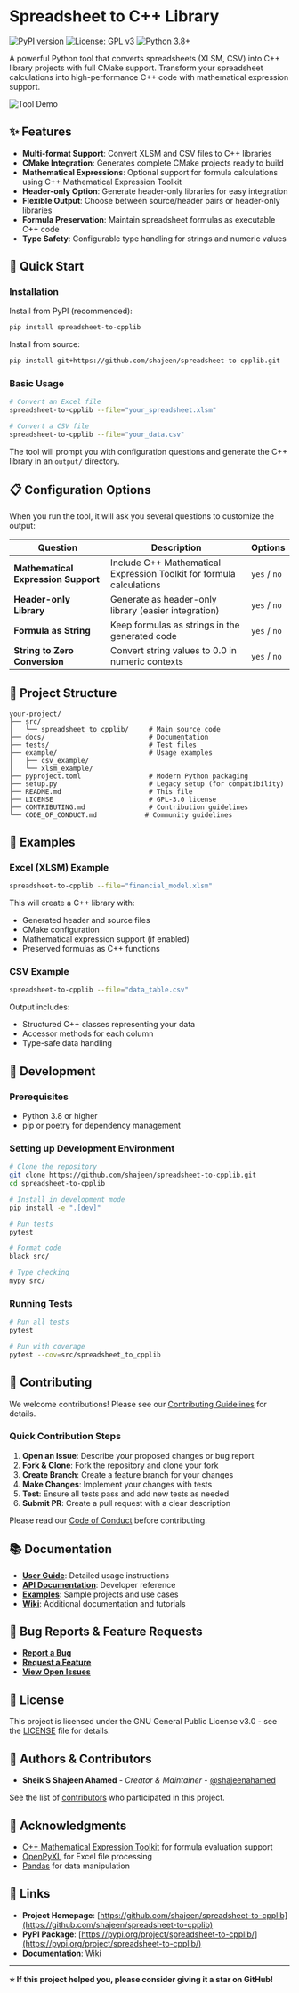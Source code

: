 # Spreadsheet to C++ Library

[![PyPI version](https://badge.fury.io/py/spreadsheet-to-cpplib.svg)](https://badge.fury.io/py/spreadsheet-to-cpplib)
[![License: GPL v3](https://img.shields.io/badge/License-GPLv3-blue.svg)](https://www.gnu.org/licenses/gpl-3.0)
[![Python 3.8+](https://img.shields.io/badge/python-3.8+-blue.svg)](https://www.python.org/downloads/)

A powerful Python tool that converts spreadsheets (XLSM, CSV) into C++ library projects with full CMake support. Transform your spreadsheet calculations into high-performance C++ code with mathematical expression support.

![Tool Demo](https://user-images.githubusercontent.com/2623563/123547683-5a419d00-d77f-11eb-851d-cb4af8273df9.PNG)

## ✨ Features

- **Multi-format Support**: Convert XLSM and CSV files to C++ libraries
- **CMake Integration**: Generates complete CMake projects ready to build
- **Mathematical Expressions**: Optional support for formula calculations using C++ Mathematical Expression Toolkit
- **Header-only Option**: Generate header-only libraries for easy integration
- **Flexible Output**: Choose between source/header pairs or header-only libraries
- **Formula Preservation**: Maintain spreadsheet formulas as executable C++ code
- **Type Safety**: Configurable type handling for strings and numeric values

## 🚀 Quick Start

### Installation

Install from PyPI (recommended):
```bash
pip install spreadsheet-to-cpplib
```

Install from source:
```bash
pip install git+https://github.com/shajeen/spreadsheet-to-cpplib.git
```

### Basic Usage

```bash
# Convert an Excel file
spreadsheet-to-cpplib --file="your_spreadsheet.xlsm"

# Convert a CSV file
spreadsheet-to-cpplib --file="your_data.csv"
```

The tool will prompt you with configuration questions and generate the C++ library in an `output/` directory.

## 📋 Configuration Options

When you run the tool, it will ask you several questions to customize the output:

| Question | Description | Options |
|----------|-------------|---------|
| **Mathematical Expression Support** | Include C++ Mathematical Expression Toolkit for formula calculations | `yes` / `no` |
| **Header-only Library** | Generate as header-only library (easier integration) | `yes` / `no` |
| **Formula as String** | Keep formulas as strings in the generated code | `yes` / `no` |
| **String to Zero Conversion** | Convert string values to 0.0 in numeric contexts | `yes` / `no` |

## 📁 Project Structure

```
your-project/
├── src/
│   └── spreadsheet_to_cpplib/     # Main source code
├── docs/                          # Documentation
├── tests/                         # Test files
├── example/                       # Usage examples
│   ├── csv_example/
│   └── xlsm_example/
├── pyproject.toml                 # Modern Python packaging
├── setup.py                       # Legacy setup (for compatibility)
├── README.md                      # This file
├── LICENSE                        # GPL-3.0 license
├── CONTRIBUTING.md                # Contribution guidelines
└── CODE_OF_CONDUCT.md            # Community guidelines
```

## 📖 Examples

### Excel (XLSM) Example
```bash
spreadsheet-to-cpplib --file="financial_model.xlsm"
```

This will create a C++ library with:
- Generated header and source files
- CMake configuration
- Mathematical expression support (if enabled)
- Preserved formulas as C++ functions

### CSV Example
```bash
spreadsheet-to-cpplib --file="data_table.csv"
```

Output includes:
- Structured C++ classes representing your data
- Accessor methods for each column
- Type-safe data handling

## 🔧 Development

### Prerequisites
- Python 3.8 or higher
- pip or poetry for dependency management

### Setting up Development Environment

```bash
# Clone the repository
git clone https://github.com/shajeen/spreadsheet-to-cpplib.git
cd spreadsheet-to-cpplib

# Install in development mode
pip install -e ".[dev]"

# Run tests
pytest

# Format code
black src/

# Type checking
mypy src/
```

### Running Tests
```bash
# Run all tests
pytest

# Run with coverage
pytest --cov=src/spreadsheet_to_cpplib
```

## 🤝 Contributing

We welcome contributions! Please see our [Contributing Guidelines](CONTRIBUTING.md) for details.

### Quick Contribution Steps

1. **Open an Issue**: Describe your proposed changes or bug report
2. **Fork & Clone**: Fork the repository and clone your fork
3. **Create Branch**: Create a feature branch for your changes
4. **Make Changes**: Implement your changes with tests
5. **Test**: Ensure all tests pass and add new tests as needed
6. **Submit PR**: Create a pull request with a clear description

Please read our [Code of Conduct](CODE_OF_CONDUCT.md) before contributing.

## 📚 Documentation

- **[User Guide](docs/user-guide.md)**: Detailed usage instructions
- **[API Documentation](docs/api.md)**: Developer reference
- **[Examples](example/)**: Sample projects and use cases
- **[Wiki](https://github.com/shajeen/spreadsheet-to-cpplib/wiki)**: Additional documentation and tutorials

## 🐛 Bug Reports & Feature Requests

- **[Report a Bug](https://github.com/shajeen/spreadsheet-to-cpplib/issues/new?assignees=shajeen&labels=bug&template=bug_report.md&title=)**
- **[Request a Feature](https://github.com/shajeen/spreadsheet-to-cpplib/issues/new?assignees=shajeen&labels=enhancement&template=feature_request.md&title=)**
- **[View Open Issues](https://github.com/shajeen/spreadsheet-to-cpplib/issues)**

## 📄 License

This project is licensed under the GNU General Public License v3.0 - see the [LICENSE](LICENSE) file for details.

## 👥 Authors & Contributors

- **Sheik S Shajeen Ahamed** - *Creator & Maintainer* - [@shajeenahamed](https://twitter.com/shajeenahamed)

See the list of [contributors](https://github.com/shajeen/spreadsheet-to-cpplib/contributors) who participated in this project.

## 🙏 Acknowledgments

- [C++ Mathematical Expression Toolkit](http://www.partow.net/programming/exprtk/) for formula evaluation support
- [OpenPyXL](https://openpyxl.readthedocs.io/) for Excel file processing
- [Pandas](https://pandas.pydata.org/) for data manipulation

## 🔗 Links

- **Project Homepage**: [https://github.com/shajeen/spreadsheet-to-cpplib](https://github.com/shajeen/spreadsheet-to-cpplib)
- **PyPI Package**: [https://pypi.org/project/spreadsheet-to-cpplib/](https://pypi.org/project/spreadsheet-to-cpplib/)
- **Documentation**: [Wiki](https://github.com/shajeen/spreadsheet-to-cpplib/wiki)

---

**⭐ If this project helped you, please consider giving it a star on GitHub!**